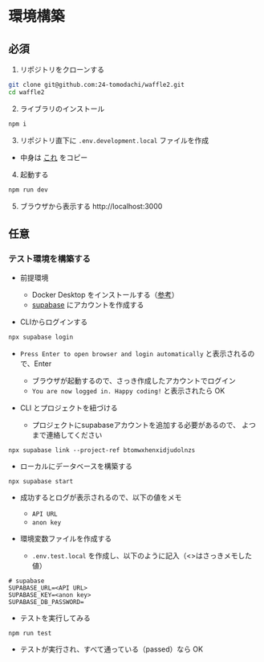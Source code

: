 # 環境構築
## 必須
1. リポジトリをクローンする
```sh
git clone git@github.com:24-tomodachi/waffle2.git
cd waffle2
```

2. ライブラリのインストール
```sh
npm i
```

3. リポジトリ直下に `.env.development.local` ファイルを作成
- 中身は [これ](https://discord.com/channels/1227430023808417822/1245541355229413386/1245541386204479569) をコピー

4. 起動する
```sh
npm run dev
```

5. ブラウザから表示する
http://localhost:3000

## 任意
### テスト環境を構築する
- 前提環境
  - Docker Desktop をインストールする（[参考](https://zenn.dev/seiya0/articles/tech-docker-desktop-for-win-install)）
  - [supabase](https://supabase.com/) にアカウントを作成する

- CLIからログインする
```sh
npx supabase login
```
- `Press Enter to open browser and login automatically` と表示されるので、Enter
  - ブラウザが起動するので、さっき作成したアカウントでログイン
  - `You are now logged in. Happy coding!` と表示されたら OK

- CLI とプロジェクトを紐づける<br>
  - プロジェクトにsupabaseアカウントを追加する必要があるので、 よつまで連絡してください
```
npx supabase link --project-ref btomwxhenxidjudolnzs
```

- ローカルにデータベースを構築する
```
npx supabase start
```
  - 成功するとログが表示されるので、以下の値をメモ
    - `API URL`
    - `anon key`

- 環境変数ファイルを作成する<br>
  - `.env.test.local` を作成し、以下のように記入（<>はさっきメモした値）
```
# supabase
SUPABASE_URL=<API URL>
SUPABASE_KEY=<anon key>
SUPABASE_DB_PASSWORD=
```

- テストを実行してみる
```
npm run test
```
  - テストが実行され、すべて通っている（passed）なら OK
